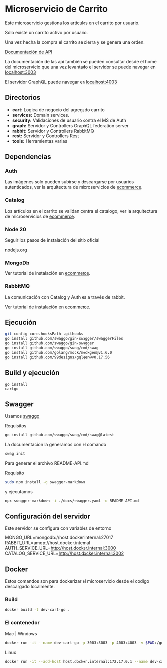 <!-- cSpell:language es -->

# Microservicio de Carrito

Este microservicio gestiona los artículos en el carrito por usuario.

Sólo existe un carrito activo por usuario.

Una vez hecha la compra el carrito se cierra y se genera una orden.

[Documentación de API](./README-API.md)

La documentación de las api también se pueden consultar desde el home del microservicio
que una vez levantado el servidor se puede navegar en [localhost:3003](http://localhost:3003/)

El servidor GraphQL puede navegar en [localhost:4003](http://localhost:4003/)

## Directorios

- **cart:** Logica de negocio del agregado carrito
- **services:** Domain services.
- **security:** Validaciones de usuario contra el MS de Auth
- **graph:** Servidor y Controllers GraphQL federation server
- **rabbit:** Servidor y Controllers RabbitMQ
- **rest:** Servidor y Controllers Rest
- **tools:** Herramientas varias

## Dependencias

### Auth

Las imágenes solo pueden subirse y descargarse por usuarios autenticados, ver la arquitectura de microservicios de [ecommerce](https://github.com/nmarsollier/ecommerce).

### Catalog

Los artículos en el carrito se validan contra el catalogo, ver la arquitectura de microservicios de [ecommerce](https://github.com/nmarsollier/ecommerce).

### Node 20

Seguir los pasos de instalación del sitio oficial

[nodejs.org](https://nodejs.org/en/)

### MongoDb

Ver tutorial de instalación en [ecommerce](https://github.com/nmarsollier/ecommerce).

### RabbitMQ

La comunicación con Catalog y Auth es a través de rabbit.

Ver tutorial de instalación en [ecommerce](https://github.com/nmarsollier/ecommerce).

## Ejecución

```bash
git config core.hooksPath .githooks
go install github.com/swaggo/gin-swagger/swaggerFiles
go install github.com/swaggo/gin-swagger
go install github.com/swaggo/swag/cmd/swag
go install github.com/golang/mock/mockgen@v1.6.0
go install github.com/99designs/gqlgen@v0.17.56
```

## Build y ejecución

```bash
go install
cartgo
```

## Swagger

Usamos [swaggo](https://github.com/swaggo/swag)

Requisitos

```bash
go install github.com/swaggo/swag/cmd/swag@latest
```

La documentacion la generamos con el comando

```bash
swag init
```

Para generar el archivo README-API.md

Requisito

```bash
sudo npm install -g swagger-markdown
```

y ejecutamos

```bash
npx swagger-markdown -i ./docs/swagger.yaml -o README-API.md
```

## Configuración del servidor

Este servidor se configura con variables de entorno

MONGO_URL=mongodb://host.docker.internal:27017
RABBIT_URL=amqp://host.docker.internal
AUTH_SERVICE_URL=http://host.docker.internal:3000
CATALOG_SERVICE_URL=http://host.docker.internal:3002

## Docker

Estos comandos son para dockerizar el microservicio desde el codigo descargado localmente.

### Build

```bash
docker build -t dev-cart-go .
```

### El contenedor

Mac | Windows

```bash
docker run -it --name dev-cart-go -p 3003:3003 -p 4003:4003 -v $PWD:/go/src/github.com/nmarsollier/cartgo dev-cart-go
```

Linux

```bash
docker run -it --add-host host.docker.internal:172.17.0.1 --name dev-cart-go -p 3003:3003 -p 4003:4003-v $PWD:/go/src/github.com/nmarsollier/cartgo dev-cart-go
```

